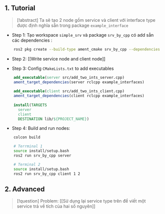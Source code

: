 ## 1. Tutorial

> [!abstract] Ta sẽ tạo 2 node gồm service và client với interface type được định nghĩa sẵn trong package `example_interface`

- Step 1: Tạo workspace `simple_srv` và package `srv_by_cpp` có add sẵn các dependencies :

```bash
	ros2 pkg create --build-type ament_cmake srv_by_cpp --dependencies rclcpp example_interfaces
```

- Step 2: [[Write service node and client node]]

- Step 3: Config `CMakeLists.txt` to add executables

```cmake
	add_executable(server src/add_two_ints_server.cpp)
	ament_target_dependencies(server rclcpp example_interfaces)
	
	add_executable(client src/add_two_ints_client.cpp)
	ament_target_dependencies(client rclcpp example_interfaces)
	
	install(TARGETS
	  server
	  client
	  DESTINATION lib/${PROJECT_NAME})
```

- Step 4: Build and run nodes:

```bash
	colcon build

	# Terrminal 1
	source install/setup.bash
	ros2 run srv_by_cpp server

	# Terminal 2
	source install/setup.bash
	ros2 run srv_by_cpp client 1 2
```

## 2. Advanced

> [!question] Problem: [[Sử dụng lại service type trên để viết một service trả về tích của hai số nguyên]]




